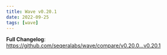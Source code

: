 ```yaml
---
title: Wave v0.20.1
date: 2022-09-25
tags: [wave]
---
```


**Full Changelog**: https://github.com/seqeralabs/wave/compare/v0.20.0...v0.20.1
